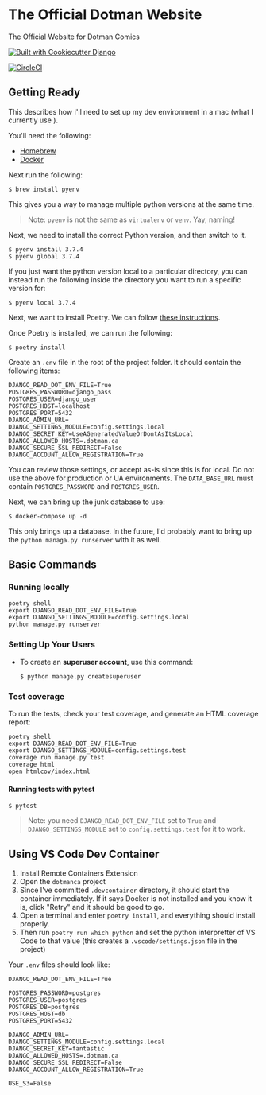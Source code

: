 # The Official Dotman Website

The Official Website for Dotman Comics

[![Built with Cookiecutter Django](https://img.shields.io/badge/built%20with-Cookiecutter%20Django-ff69b4.svg)](https://github.com/pydanny/cookiecutter-django/)

[![CircleCI](https://circleci.com/gh/evanepio/dotmanca.svg?style=svg)](https://circleci.com/gh/evanepio/dotmanca)

## Getting Ready

This describes how I'll need to set up my dev environment in a mac (what I currently use ).

You'll need the following:

- [Homebrew](https://brew.sh/)
- [Docker](https://www.docker.com/get-docker)

Next run the following:

    $ brew install pyenv

This gives you a way to manage multiple python versions at the same time.

> Note: `pyenv` is not the same as `virtualenv` or `venv`. Yay, naming!

Next, we need to install the correct Python version, and then switch to it.

    $ pyenv install 3.7.4
    $ pyenv global 3.7.4

If you just want the python version local to a particular directory, you can instead run the following inside the directory you want to run a specific version for:

    $ pyenv local 3.7.4

Next, we want to install Poetry. We can follow [these instructions](https://poetry.eustace.io/docs/).

Once Poetry is installed, we can run the following:

    $ poetry install

Create an `.env` file in the root of the project folder. It should contain the following items:

```
DJANGO_READ_DOT_ENV_FILE=True
POSTGRES_PASSWORD=django_pass
POSTGRES_USER=django_user
POSTGRES_HOST=localhost
POSTGRES_PORT=5432
DJANGO_ADMIN_URL=
DJANGO_SETTINGS_MODULE=config.settings.local
DJANGO_SECRET_KEY=UseAGeneratedValueOrDontAsItsLocal
DJANGO_ALLOWED_HOSTS=.dotman.ca
DJANGO_SECURE_SSL_REDIRECT=False
DJANGO_ACCOUNT_ALLOW_REGISTRATION=True
```

You can review those settings, or accept as-is since this is for local. Do not use the above for production or UA environments. The `DATA_BASE_URL` must contain `POSTGRES_PASSWORD` and `POSTGRES_USER`.

Next, we can bring up the junk database to use:

    $ docker-compose up -d

This only brings up a database. In the future, I'd probably want to bring up the `python managa.py runserver` with it as well.

## Basic Commands

### Running locally

```
poetry shell
export DJANGO_READ_DOT_ENV_FILE=True
export DJANGO_SETTINGS_MODULE=config.settings.local
python manage.py runserver
```

### Setting Up Your Users

- To create an **superuser account**, use this command:

      $ python manage.py createsuperuser

### Test coverage

To run the tests, check your test coverage, and generate an HTML
coverage report:

```
poetry shell
export DJANGO_READ_DOT_ENV_FILE=True
export DJANGO_SETTINGS_MODULE=config.settings.test
coverage run manage.py test
coverage html
open htmlcov/index.html
```

#### Running tests with pytest

    $ pytest

> Note: you need `DJANGO_READ_DOT_ENV_FILE` set to `True` and `DJANGO_SETTINGS_MODULE` set to `config.settings.test` for it to work.

## Using VS Code Dev Container

1. Install Remote Containers Extension
2. Open the `dotmanca` project
3. Since I've committed `.devcontainer` directory, it should start the container immediately. If it says Docker is not installed and you know it is, click "Retry" and it should be good to go.
4. Open a terminal and enter `poetry install`, and everything should install properly.
5. Then run `poetry run which python` and set the python interpretter of VS Code to that value (this creates a `.vscode/settings.json` file in the project)

Your `.env` files should look like:

```
DJANGO_READ_DOT_ENV_FILE=True

POSTGRES_PASSWORD=postgres
POSTGRES_USER=postgres
POSTGRES_DB=postgres
POSTGRES_HOST=db
POSTGRES_PORT=5432

DJANGO_ADMIN_URL=
DJANGO_SETTINGS_MODULE=config.settings.local
DJANGO_SECRET_KEY=fantastic
DJANGO_ALLOWED_HOSTS=.dotman.ca
DJANGO_SECURE_SSL_REDIRECT=False
DJANGO_ACCOUNT_ALLOW_REGISTRATION=True

USE_S3=False
```